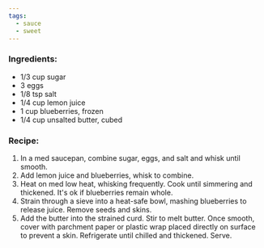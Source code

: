 ```yaml
---
tags:
  - sauce
  - sweet
---
```

### Ingredients:
- 1/3 cup sugar
- 3 eggs
- 1/8 tsp salt
- 1/4 cup lemon juice
- 1 cup blueberries, frozen
- 1/4 cup unsalted butter, cubed

### Recipe:
1. In a med saucepan, combine sugar, eggs, and salt and whisk until smooth. 
2. Add lemon juice and blueberries, whisk to combine. 
3. Heat on med low heat, whisking frequently. Cook until simmering and thickened. It's ok if blueberries remain whole. 
4. Strain through a sieve into a heat-safe bowl, mashing blueberries to release juice. Remove seeds and skins. 
5. Add the butter into the strained curd. Stir to melt butter. Once smooth, cover with parchment paper or plastic wrap placed directly on surface to prevent a skin. Refrigerate until chilled and thickened. Serve. 